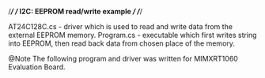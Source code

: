/*******************************************************************************************************/
/*                                  I2C: EEPROM read/write example                                     */
/*******************************************************************************************************/

AT24C128C.cs - driver which is used to read and write data from the external EEPROM memory.
Program.cs   - executable which first writes string into EEPROM, then read back data from chosen place
               of the memory.

@Note 
The following program and driver was written for MIMXRT1060 Evaluation Board.